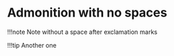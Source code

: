 # Admonition with no spaces

!!!note
    Note without a space after exclamation marks

!!!tip
    Another one